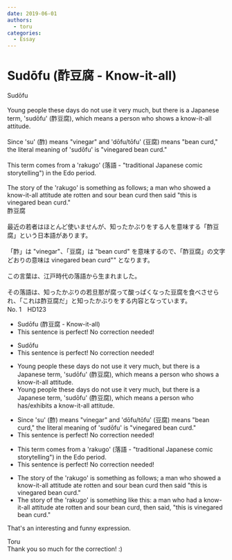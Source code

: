 ```yaml
---
date: 2019-06-01
authors:
  - toru
categories:
  - Essay
---
```


<h1 id="subject_show">Sudōfu (酢豆腐 - Know-it-all)</h1>
<div class="date" hidden>Jun 1, 2019 22:21</div>
<div id="post"><div id="body_show_ori">
Sudōfu<br/><br/>Young people these days do not use it very much, but there is a Japanese term, 'sudōfu' (酢豆腐), which means a person who shows a know-it-all attitude.<br/><br/>Since 'su' (酢) means "vinegar" and 'dōfu/tōfu' (豆腐) means "bean curd," the literal meaning of 'sudōfu' is "vinegared bean curd."<br/><br/>This term comes from a 'rakugo' (落語 - "traditional Japanese comic storytelling") in the Edo period.<br/><br/>The story of the 'rakugo' is something as follows; a man who showed a know-it-all attitude ate rotten and sour bean curd then said "this is vinegared bean curd."
</div></div>

<!-- more -->

<div id="post_ja"><div id="body_show_mo">
酢豆腐<br/><br/>最近の若者はほとんど使いませんが、知ったかぶりをする人を意味する「酢豆腐」という日本語があります。<br/><br/>「酢」は "vinegar"、「豆腐」は "bean curd" を意味するので、「酢豆腐」の文字どおりの意味は vinegared bean curd"" となります。<br/><br/>この言葉は、江戸時代の落語から生まれました。<br/><br/>その落語は、知ったかぶりの若旦那が腐って酸っぱくなった豆腐を食べさせられ、「これは酢豆腐だ」と知ったかぶりをする内容となっています。
</div></div>
<div id="block"><div class="first_name"> No. 1　<span class="just_name">HD123</span></div><div id="block2">
<ul class="correction_field">
<li class="incorrect">Sudōfu (酢豆腐 - Know-it-all)</li>
<li class="corrected perfect">This sentence is perfect! No correction needed!</li>
</ul>
<ul class="correction_field">
<li class="incorrect">Sudōfu</li>
<li class="corrected perfect">This sentence is perfect! No correction needed!</li>
</ul>
<ul class="correction_field">
<li class="incorrect">Young people these days do not use it very much, but there is a Japanese term, 'sudōfu' (酢豆腐), which means a person who shows a know-it-all attitude.</li>
<li class="corrected correct">
Young people these days do not use it very much, but there is a Japanese term, 'sudōfu' (酢豆腐), which means a person who has/exhibits a know-it-all attitude.
</li>
</ul>
<ul class="correction_field">
<li class="incorrect">Since 'su' (酢) means "vinegar" and 'dōfu/tōfu' (豆腐) means "bean curd," the literal meaning of 'sudōfu' is "vinegared bean curd."</li>
<li class="corrected perfect">This sentence is perfect! No correction needed!</li>
</ul>
<ul class="correction_field">
<li class="incorrect">This term comes from a 'rakugo' (落語 - "traditional Japanese comic storytelling") in the Edo period.</li>
<li class="corrected perfect">This sentence is perfect! No correction needed!</li>
</ul>
<ul class="correction_field">
<li class="incorrect">The story of the 'rakugo' is something as follows; a man who showed a know-it-all attitude ate rotten and sour bean curd then said "this is vinegared bean curd."</li>
<li class="corrected correct">
The story of the 'rakugo' is something like this: a man who had a know-it-all attitude ate rotten and sour bean curd, then said, "this is vinegared bean curd."
</li>
</ul>
<p class="comment_small">
 That's an interesting and funny expression.
</p>

</div><div class="name"><span class="just_name">Toru</span><br>
Thank you so much for the correction! :)
</div>
</div>
